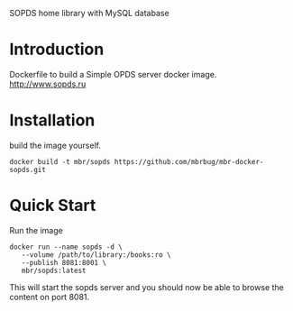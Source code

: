 SOPDS home library with MySQL database

# Introduction

Dockerfile to build a Simple OPDS server docker image.
http://www.sopds.ru

# Installation

build the image yourself.

```
docker build -t mbr/sopds https://github.com/mbrbug/mbr-docker-sopds.git
```

# Quick Start

Run the image

```
docker run --name sopds -d \
   --volume /path/to/library:/books:ro \
   --publish 8081:8001 \
   mbr/sopds:latest
```

This will start the sopds server and you should now be able to browse the content on port 8081.

